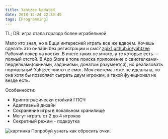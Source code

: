 ```yaml
---
title: Yahtzee Updated
date: 2018-12-24 22:39:49
tags: [Programming]
---
```


TL; DR: игра стала гораздо более играбельной
<!-- more -->
Мало кто знал, но в Ецци интересней играть все же вдвоём. Хочешь сделать это онлайн без регистрации и смс? 
[zpix1.github.io/yahtzee](https://zpix1.github.io/yahtzee/)
Рабочий покер на костях. В инете таких не много, а те которые есть — полный отстой. В App Store в топе поиска приложение с свистелками-перделками(скинами,  заданиями, донатом разумеется), но реализовать нормальный Yahtzee никто не смог. Моя система тоже не идеальна, но она хотя бы позволяет  сыграть двум игрокам, а такой функционал не везде есть. 

Особенности:

* Криптографически стойкий ГПСЧ
* Адаптивный дизайн
* Сохранение игры в локальном хранилище
* Могут играть от 2 до 4 игроков
* Секретный режим - подкрутка


![картинка](https://i.imgur.com/3tfPgf5.jpg)
Попробуй узнать как сбросить очки.